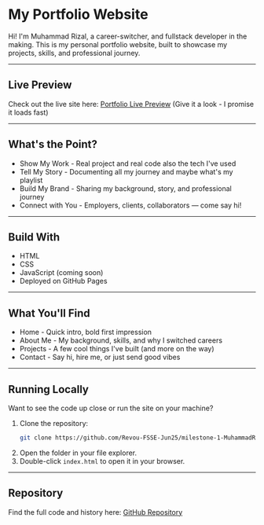 # My Portfolio Website

Hi! I'm Muhammad Rizal, a career-switcher, and fullstack developer in the making. This is my personal portfolio website, built to showcase my projects, skills, and professional journey.

---

## Live Preview

Check out the live site here: [Portfolio Live Preview](https://revou-fsse-jun25.github.io/milestone-1-MuhammadRizal-ctrl/)
(Give it a look - I promise it loads fast)

---

## What's the Point?

- Show My Work - Real project and real code also the tech I've used
- Tell My Story - Documenting all my journey and maybe what's my playlist
- Build My Brand - Sharing my background, story, and professional journey
- Connect with You - Employers, clients, collaborators — come say hi!

---

## Build With

- HTML
- CSS
- JavaScript (coming soon)
- Deployed on GitHub Pages

---

## What You'll Find

- Home - Quick intro, bold first impression
- About Me - My background, skills, and why I switched careers
- Projects - A few cool things I've built (and more on the way)
- Contact - Say hi, hire me, or just send good vibes

---

## Running Locally

Want to see the code up close or run the site on your machine?

1. Clone the repository:
   ```bash
   git clone https://github.com/Revou-FSSE-Jun25/milestone-1-MuhammadRizal-ctrl.git
   ```
2. Open the folder in your file explorer.
3. Double-click `index.html` to open it in your browser.

---

## Repository

Find the full code and history here: [GitHub Repository](https://github.com/Revou-FSSE-Jun25/milestone-1-MuhammadRizal-ctrl)

